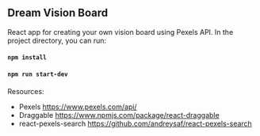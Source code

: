 ## Dream Vision Board

React app for creating your own vision board using Pexels API.
In the project directory, you can run:

#### `npm install`

#### `npm run start-dev`

Resources:
- Pexels https://www.pexels.com/api/
- Draggable https://www.npmjs.com/package/react-draggable
- react-pexels-search https://github.com/andreysaf/react-pexels-search
